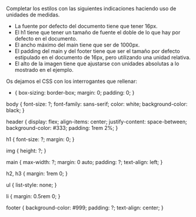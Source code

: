 Completar los estilos con las siguientes indicaciones haciendo uso de unidades de medidas.

- La fuente por defecto del documento tiene que tener 16px.
- El h1 tiene que tener un tamaño de fuente el doble de lo que hay por defecto en el documento.
- El ancho máximo del main tiene que ser de 1000px.
- El padding del main y del footer tiene que ser el tamaño por defecto estipulado en el documento de 16px, pero utilizando una unidad relativa.
- El alto de la imagen tiene que ajustarse con unidades absolutas a lo mostrado en el ejemplo.

Os dejamos el CSS con los interrogantes que rellenar:

* {
  box-sizing: border-box;
  margin: 0;
  padding: 0;
}

body {
  font-size: ?;
  font-family: sans-serif;
  color: white;
  background-color: black;
}

header {
  display: flex;
  align-items: center;
  justify-content: space-between;
  background-color: #333;
  padding: 1rem 2%;
}

h1 {
  font-size: ?;
  margin: 0;
}

img {
  height: ?;
}

main {
  max-width: ?;
  margin: 0 auto;
  padding: ?;
  text-align: left;
}

h2,
h3 {
  margin: 1rem 0;
}

ul {
  list-style: none;
}

li {
  margin: 0.5rem 0;
}

footer {
  background-color: #999;
  padding: ?;
  text-align: center;
}

